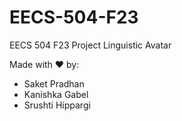 # EECS-504-F23
EECS 504 F23 Project
Linguistic Avatar

Made with ❤️ by: 
* Saket Pradhan
* Kanishka Gabel
* Srushti Hippargi
